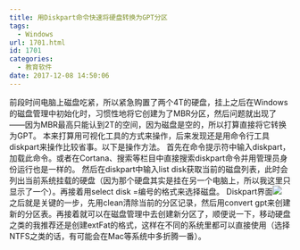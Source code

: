 ```yaml
---
title: 用Diskpart命令快速将硬盘转换为GPT分区
tags:
  - Windows
url: 1701.html
id: 1701
categories:
  - 教育软件
date: 2017-12-08 14:50:06
---
```


前段时间电脑上磁盘吃紧，所以紧急购置了两个4T的硬盘，挂上之后在Windows的磁盘管理中初始化时，习惯性地将它创建为了MBR分区，然后问题就出现了——因为MBR最高只能认到2T的空间，因为磁盘是空的，所以打算直接将它转换为GPT。 本来打算用可视化工具的方式来操作，后来发现还是用命令行工具diskpart来操作比较省事。以下是操作方法。 首先在命令提示符中输入diskpart，加载此命令。或者在Cortana、搜索等栏目中直接搜索diskpart命令并用管理员身份运行也是一样的。 然后在diskpart中输入list disk获取当前的磁盘列表，此时会列出当前系统挂载的硬盘（因为那个硬盘其实是挂在另一个电脑上，所以我这里只显示了一个）。再接着用select disk =编号的格式来选择磁盘。 Diskpart界面![](http://upload-images.jianshu.io/upload_images/32597-9d46332dbab50497.png?imageMogr2/auto-orient/strip%7CimageView2/2/w/693) 之后就是关键的一步，先用clean清除当前的分区记录，然后用convert gpt来创建新的分区表。再接着就可以在磁盘管理中去创建新分区了，顺便说一下，移动硬盘之类的我推荐还是创建extFat的格式，这样在不同的系统里都可以直接使用（选择NTFS之类的话，有可能会在Mac等系统中多折腾一番）。